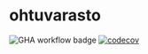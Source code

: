 # ohtuvarasto

![GHA workflow badge](https://github.com/hujatsu/ohtuvarasto/workflows/CI/badge.svg)
[![codecov](https://codecov.io/github/hujatsu/ohtuvarasto/graph/badge.svg?token=5I820A9HJ4)](https://codecov.io/github/hujatsu/ohtuvarasto)

